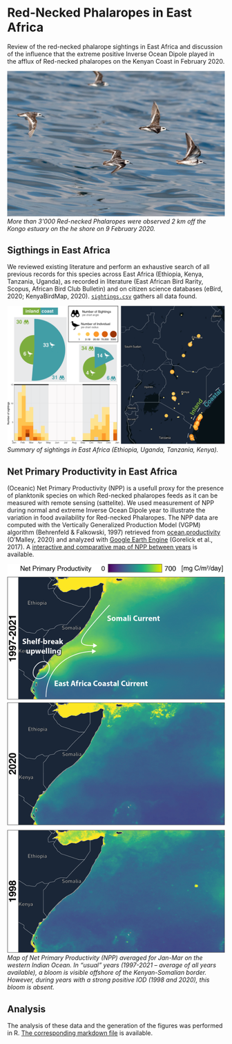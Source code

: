 # Red-Necked Phalaropes in East Africa
Review of the red-necked phalarope sightings in East Africa and discussion of the influence that the extreme positive Inverse Ocean Dipole played in the afflux of Red-necked phalaropes on the Kenyan Coast in February 2020.

![Photo](Media/RN5_6728.jpg)
*More than 3'000 Red-necked Phalaropes were observed 2 km off the Kongo estuary on the he shore on 9 February 2020.*

## Sigthings in East Africa
We reviewed existing literature and perform an exhaustive search of all previous records for this species across East Africa (Ethiopia, Kenya, Tanzania, Uganda), as recorded in literature (East African Bird Rarity, Scopus, African Bird Club Bulletin) and on citizen science databases (eBird, 2020; KenyaBirdMap, 2020). [`sightings.csv`](R_code/sightings.csv) gathers all data found.

![Photo](figures/summary_sightings.png)
*Summary of sightings in East Africa (Ethiopia, Uganda, Tanzania, Kenya).*


## Net Primary Productivity in East Africa
(Oceanic) Net Primary Productivity (NPP) is a usefull proxy for the presence of planktonik species on which Red-necked phalaropes feeds as it can be measured with remote sensing (sattelite). We used measurement of NPP during normal and extreme Inverse Ocean Dipole year to illustrate the variation in food availability for Red-necked Phalaropes. 
The NPP data are computed with the Vertically Generalized Production Model (VGPM) algorithm (Behrenfeld & Falkowski, 1997) retrieved from [ocean.productivity](http://sites.science.oregonstate.edu/ocean.productivity/) (O’Malley, 2020) and analyzed with [Google Earth Engine](https://earthengine.google.com/) (Gorelick et al., 2017). A [interactive and comparative map of NPP between years](https://rafnuss.users.earthengine.app/view/net-primary-productivity) is available.

![Photo](figures/map_npp.png)
*Map of Net Primary Productivity (NPP) averaged for Jan-Mar on the western Indian Ocean. In “usual” years (1997-2021 – average of all years available), a bloom is visible offshore of the Kenyan-Somalian border. However, during years with a strong positive IOD (1998 and 2020), this bloom is absent.*

## Analysis

The analysis of these data and the generation of the figures was performed in R. [The corresponding markdown file](R_code/Red-necked_Phalarope_publication.html) is available. 
